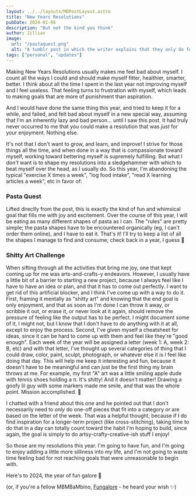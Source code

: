 ```yaml
---
layout: ../../layouts/MDPostLayout.astro
title: "New Years Resolutions"
pubDate: 2024-01-06
description: "But not the kind you think"
author: Jillian
image:
  url: "/pastaquest.png"
  alt: "A tumblr post in which the writer explains that they only do fun new years resolutions, like eating as many types of pasta as possible"
tags: ["personal", "updates"]
---
```


Making New Years Resolutions usually makes me feel bad about myself. I count all the ways I could and should make myself fitter, healthier, smarter, better. I think about all the time I spent in the last year not improving myself and I feel useless. That feeling turns to frustration with myself, which leads to making goals that are more of punishment than aspiration. 

And I would have done the same thing this year, and tried to keep it for a while, and failed, and felt bad about myself in a new special way, assuming that I'm an inherently lazy and bad person... until I saw this post. It had truly never occurred to me that you could make a resolution that was _just_ for your enjoyment. Nothing else. 

It's not that I don't want to grow, and learn, and improve! I strive for those things all the time, and when done in a way that is compassionate toward myself, working toward bettering myself is supremely fulfilling. But what I _don't_ want is to shape my resolutions into a sledgehammer with which to beat myself over the head, as I usually do. So this year, I'm abandoning the typical "exercise X times a week", "log food intake", "read X learning articles a week", etc in favor of:

### Pasta Quest

Lifted directly from the post, this is exactly the kind of fun and whimsical goal that fills me with joy and excitement. Over the course of this year, I will be eating as many different shapes of pasta as I can. The "rules" are pretty simple; the pasta shapes have to be encountered organically (eg, I can't order them online), and I have to eat it. That's it! I'll try to keep a list of all the shapes I manage to find and consume; check back in a year, I guess 🍝

### Shitty Art Challenge

When sifting through all the activities that bring me joy, one that kept coming up for me was arts-and-crafts-y endeavors. However, I usually have a little bit of a barrier to starting a new project, because I always feel like I have to have an idea or plan, and that it has to come out perfectly. I want to get rid of this artificial blocker, and I think I've come up with a way to do it. First, framing it mentally as "shitty art" and knowing that the end goal is only enjoyment, and that as soon as I'm done I can throw it away, or scribble it out, or erase it, or never look at it again, should remove the pressure of feeling like the output has to be perfect. I might document some of it, I might not, but I know that I don't have to do anything with it at all, except to enjoy the process. Second, I've given myself a cheatsheet for ideas, since it can be hard to come up with them and feel like they're "good enough". Each week of the year will be assigned a letter (week 1: A, week 2: B, etc) and with that letter, I've thought up several categories of thing that I could draw, color, paint, sculpt, photograph, or whatever else it is I feel like doing that day. This will help me keep it interesting and fun, because it doesn't have to be meaningful and can just be the first thing my brain throws at me. For example, my first "A" art was a little smiling apple dude with tennis shoes holding a π. It's shitty! And it doesn't matter! Drawing a goofy lil guy with some markers made me smile, and that was the whole point. Mission accomplished. 🎯

I chatted with a friend about this one and he pointed out that I don't necessarily need to _only_ do one-off pieces that fit into a category or are based on the letter of the week. That was a helpful thought, because if I do find inspiration for a longer-term project (like cross-stitching), taking time to do that in a day can totally count toward the habit I'm hoping to build, since again, the goal is simply to do artsy-crafty-creative-ish stuff I enjoy!

So those are my resolutions this year. I'm going to have fun, and I'm going to enjoy adding a little more silliness into my life, and I'm not going to waste time feeling bad for not reaching goals that were unreasonable to begin with. 

Here's to 2024, the year of fun galore 🥂 

(or, if you're a fellow MBMBaMbino, [Fungalore](https://open.spotify.com/episode/592kYPf2eg304YTLR0dpG2?si=5aa4b712e68f4b58) - he heard your wish ✨)